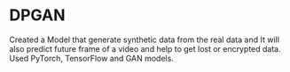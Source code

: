# DPGAN
 Created a Model that generate synthetic data from the real data and It will also predict future frame of a video  and help to get lost or encrypted data. Used PyTorch, TensorFlow and GAN models. 
